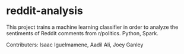 # reddit-analysis
This project trains a machine learning classifier in order to analyze the sentiments of Reddit comments from r/politics. Python, Spark.

Contributers: Isaac Iguelmamene, Aadil Ali, Joey Ganley
